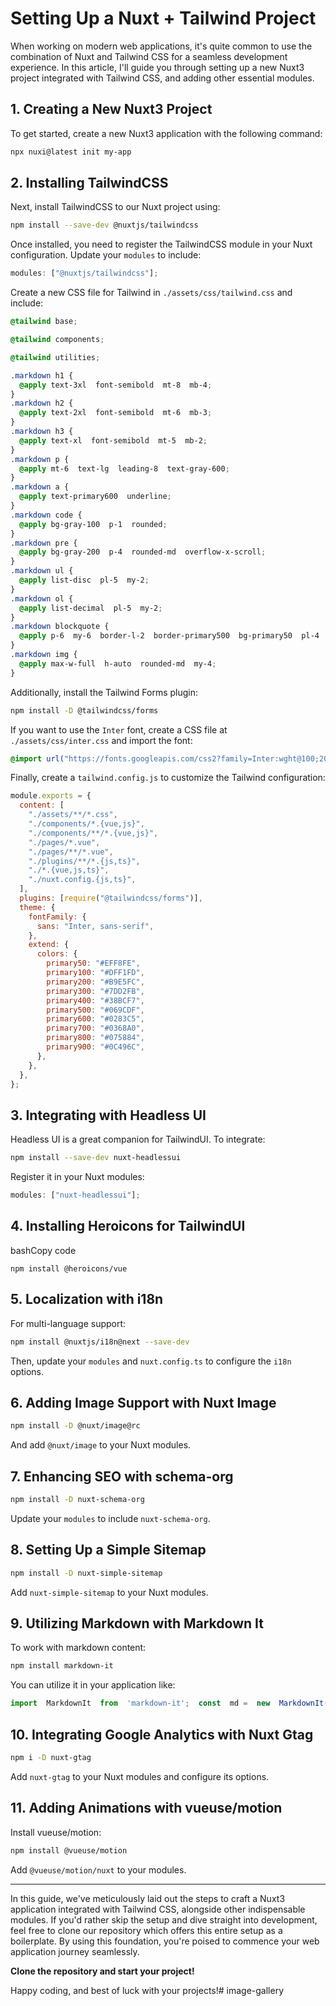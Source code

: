 # Setting Up a Nuxt + Tailwind Project

When working on modern web applications, it's quite common to use the combination of Nuxt and Tailwind CSS for a seamless development experience. In this article, I'll guide you through setting up a new Nuxt3 project integrated with Tailwind CSS, and adding other essential modules.

## 1. **Creating a New Nuxt3 Project**

To get started, create a new Nuxt3 application with the following command:

```bash
npx nuxi@latest init my-app
```

## 2. **Installing TailwindCSS**

Next, install TailwindCSS to our Nuxt project using:

```bash
npm install --save-dev @nuxtjs/tailwindcss
```

Once installed, you need to register the TailwindCSS module in your Nuxt configuration. Update your `modules` to include:

```javascript
modules: ["@nuxtjs/tailwindcss"];
```

Create a new CSS file for Tailwind in `./assets/css/tailwind.css` and include:

```css
@tailwind base;

@tailwind components;

@tailwind utilities;

.markdown h1 {
  @apply text-3xl  font-semibold  mt-8  mb-4;
}
.markdown h2 {
  @apply text-2xl  font-semibold  mt-6  mb-3;
}
.markdown h3 {
  @apply text-xl  font-semibold  mt-5  mb-2;
}
.markdown p {
  @apply mt-6  text-lg  leading-8  text-gray-600;
}
.markdown a {
  @apply text-primary600  underline;
}
.markdown code {
  @apply bg-gray-100  p-1  rounded;
}
.markdown pre {
  @apply bg-gray-200  p-4  rounded-md  overflow-x-scroll;
}
.markdown ul {
  @apply list-disc  pl-5  my-2;
}
.markdown ol {
  @apply list-decimal  pl-5  my-2;
}
.markdown blockquote {
  @apply p-6  my-6  border-l-2  border-primary500  bg-primary50  pl-4  text-lg  font-medium  leading-8;
}
.markdown img {
  @apply max-w-full  h-auto  rounded-md  my-4;
}
```

Additionally, install the Tailwind Forms plugin:

```bash
npm install -D @tailwindcss/forms
```

If you want to use the `Inter` font, create a CSS file at `./assets/css/inter.css` and import the font:

```css
@import url("https://fonts.googleapis.com/css2?family=Inter:wght@100;200;300;400;500;600;700;800;900&display=swap");
```

Finally, create a `tailwind.config.js` to customize the Tailwind configuration:

```javascript
module.exports = {
  content: [
    "./assets/**/*.css",
    "./components/*.{vue,js}",
    "./components/**/*.{vue,js}",
    "./pages/*.vue",
    "./pages/**/*.vue",
    "./plugins/**/*.{js,ts}",
    "./*.{vue,js,ts}",
    "./nuxt.config.{js,ts}",
  ],
  plugins: [require("@tailwindcss/forms")],
  theme: {
    fontFamily: {
      sans: "Inter, sans-serif",
    },
    extend: {
      colors: {
        primary50: "#EFF8FE",
        primary100: "#DFF1FD",
        primary200: "#B9E5FC",
        primary300: "#7DD2FB",
        primary400: "#38BCF7",
        primary500: "#069CDF",
        primary600: "#0283C5",
        primary700: "#0368A0",
        primary800: "#075884",
        primary900: "#0C496C",
      },
    },
  },
};
```

## 3. **Integrating with Headless UI**

Headless UI is a great companion for TailwindUI. To integrate:

```bash
npm install --save-dev nuxt-headlessui
```

Register it in your Nuxt modules:

```javascript
modules: ["nuxt-headlessui"];
```

## 4. **Installing Heroicons for TailwindUI**

bashCopy code

`npm install @heroicons/vue`

## 5. **Localization with i18n**

For multi-language support:

```bash
npm install @nuxtjs/i18n@next --save-dev
```

Then, update your `modules` and `nuxt.config.ts` to configure the `i18n` options.

## 6. **Adding Image Support with Nuxt Image**

```bash
npm install -D @nuxt/image@rc
```

And add `@nuxt/image` to your Nuxt modules.

## 7. **Enhancing SEO with schema-org**

```bash
npm install -D nuxt-schema-org
```

Update your `modules` to include `nuxt-schema-org`.

## 8. **Setting Up a Simple Sitemap**

```bash
npm install -D nuxt-simple-sitemap
```

Add `nuxt-simple-sitemap` to your Nuxt modules.

## 9. **Utilizing Markdown with Markdown It**

To work with markdown content:

```bash
npm install markdown-it
```

You can utilize it in your application like:

```javascript
import  MarkdownIt  from  'markdown-it';  const  md =  new  MarkdownIt();`
```

## 10. **Integrating Google Analytics with Nuxt Gtag**

```bash
npm i -D nuxt-gtag
```

Add `nuxt-gtag` to your Nuxt modules and configure its options.

## 11. **Adding Animations with vueuse/motion**

Install vueuse/motion:

```bash
npm install @vueuse/motion
```

Add `@vueuse/motion/nuxt` to your modules.

---

In this guide, we've meticulously laid out the steps to craft a Nuxt3 application integrated with Tailwind CSS, alongside other indispensable modules. If you'd rather skip the setup and dive straight into development, feel free to clone our repository which offers this entire setup as a boilerplate. By using this foundation, you're poised to commence your web application journey seamlessly.

**Clone the repository and start your project!**

Happy coding, and best of luck with your projects!# image-gallery
